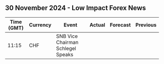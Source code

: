 ## 30 November 2024 - Low Impact Forex News

| Time (GMT) | Currency | Event | Actual | Forecast | Previous |
|------|----------|-------|--------|----------|----------|
| 11:15 | CHF | SNB Vice Chairman Schlegel Speaks |  |  |  |
